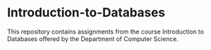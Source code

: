 # Introduction-to-Databases

This repository contains assignments from the course Introduction to Databases offered by the Department of Computer Science.
